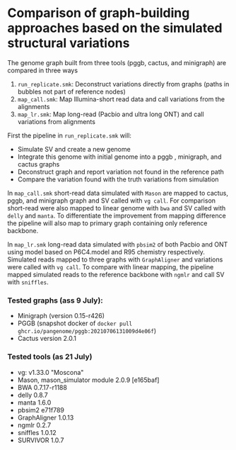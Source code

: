 # Comparison of graph-building approaches based on the simulated structural variations

The genome graph built from three tools (pggb, cactus, and minigraph) are compared in three ways
1. `run_replicate.smk`: Deconstruct variations directly from graphs (paths in bubbles not part of reference nodes) 
2. `map_call.smk`: Map Illumina-short read data and call variations from the alignments
3. `map_lr.smk`: Map long-read (Pacbio and ultra long ONT) and call variations from alignments


First the pipeline in `run_replicate.smk` will:
- Simulate SV and create a new genome
- Integrate this genome with initial genome into a pggb , minigraph, and cactus graphs
- Deconstruct graph and report variation not found in the reference path
- Compare the variation found with the truth variations from simulation

In `map_call.smk` short-read data simulated with `Mason` are mapped to cactus, pggb, and minigraph graph and SV called with `vg call`. For comparison short-read were also mapped to linear genome with `bwa` and SV called with `delly` and `manta`. To differentiate the improvement from mapping difference the pipeline will also map to primary graph containing only reference backbone. 

In `map_lr.smk` long-read data simulated with `pbsim2` of both Pacbio and ONT using model based on P6C4.model and R95 chemistry respectively. Simulated reads mapped to three graphs with `GraphAligner` and variations were called with `vg call`. To compare with linear mapping, the pipeline mapped simulated reads to the reference backbone with  `ngmlr` and call SV with `sniffles`. 

### Tested graphs (ass 9 July):
- Minigraph (version 0.15-r426)
- PGGB (snapshot docker of `docker pull ghcr.io/pangenome/pggb:20210706131009d4e06f`) 
- Cactus version 2.0.1

### Tested tools (as 21 July)
- vg: v1.33.0 "Moscona"
- Mason, mason_simulator module  2.0.9 [e165baf]
- BWA 0.7.17-r1188
- delly  0.8.7
- manta 1.6.0
- pbsim2 e71f789
- GraphAligner 1.0.13
- ngmlr 0.2.7 
- sniffles 1.0.12
- SURVIVOR 1.0.7

